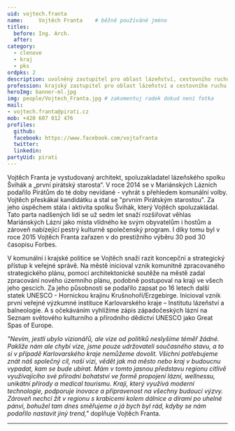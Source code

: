 ```yaml
---
uid: vojtech.franta
name:     Vojtěch Franta  	# běžně používáné jméno
titles:
  before: Ing. Arch.
  after:
category:
  - clenove
  - kraj
  - pks
ordpks: 2
description: uvolněný zastupitel pro oblast lázeňství, cestovního ruchu a UNESCO, 1. místopředseda krajského sdružení
profession: krajský zastupitel pro oblast lázeňství a cestovního ruchu, první Pirátský starosta, architekt a spoluzakladatel Šviháka
heroImg: banner-ml.jpg
img: people/Vojtech_Franta.jpg # zakomentuj radek dokud není fotka
mail:
- vojtech.franta@pirati.cz
mob: +420 607 012 476
profiles:
  github:
  facebook: https://www.facebook.com/vojtafranta
  twitter:
  linkedin:
partyUid: pirati
---
```


Vojtěch Franta je vystudovaný architekt, spoluzakladatel lázeňského spolku Švihák a „první pirátský starosta“. V roce 2014 se v Mariánských Lázních podařilo Pirátům do té doby nevídané - vyhrát s přehledem komunální volby. Vojtěch přeskákal kandidátku a stal se "prvním Pirátským starostou". Za jeho úspěchem stála i aktivita spolku Švihák, který Vojtěch spoluzakládal. Tato parta nadšených lidí se už sedm let snaží rozšiřovat věhlas Mariánských Lázní jako místa vlídného ke svým obyvatelům i hostům a zároveň nabízející pestrý kulturně společenský program. I díky tomu byl v roce 2015 Vojtěch Franta zařazen v do prestižního výběru 30 pod 30 časopisu Forbes.  
  
V komunální i krajské politice se Vojtěch snaží razit koncepční a strategický přístup k veřejné správě. Na městě inicioval vznik komunitně zpracovaného strategického plánu, pomocí architektonické soutěže na městě zadal zpracování nového územního plánu, podobně postupoval na kraji ve všech jeho gescích. Za jeho působnosti se podařilo zapsat po 16 letech další statek UNESCO - Hornickou krajinu Krušnohoří/Erzgebirge. Inicioval vznik první veřejné výzkumné instituce Karlovarského kraje – Institutu lázeňství a balneologie. A s očekáváním vyhlížíme zápis západočeských lázní na Seznam světového kulturního a přírodního dědictví UNESCO jako Great Spas of Europe.  
  
*"Nevím, jestli ubylo vizionářů, ale vize od politiků neslyšíme téměř žádné. Pakliže nám ale chybí vize, jsme pouze udržovateli současného stavu, a to si v případě Karlovarského kraje nemůžeme dovolit. Všichni potřebujeme znát náš společný cíl, naší vizi, vědět jak má město nebo kraj v budoucnu vypadat, kam se bude ubírat. Mám v tomto jasnou představu regionu citlivě využívajícího své přírodní bohatství ve formě propojení lázní, wellnessu, unikátní přírody a medical tourismu. Kraji, který využívá moderní technologie, podporuje inovace a připravenost na všechny budoucí výzvy. Zároveň nechci žít v regionu s krabicemi kolem dálnice a dírami po uhelné pánvi, bohužel tam dnes směřujeme a já bych byl rád, kdyby se nám podařilo nastavit jiný trend,"* doplňuje Vojtěch Franta.

---

